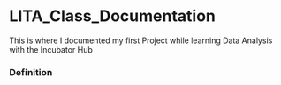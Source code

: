 # LITA_Class_Documentation
This is where I documented my first Project while learning Data Analysis with the Incubator Hub

### Definition
